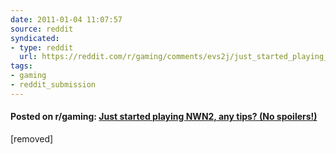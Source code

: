 ```yaml
---
date: 2011-01-04 11:07:57
source: reddit
syndicated:
- type: reddit
  url: https://reddit.com/r/gaming/comments/evs2j/just_started_playing_nwn2_any_tips_no_spoilers/
tags:
- gaming
- reddit_submission
---
```


#### Posted on r/gaming: [Just started playing NWN2, any tips? (No spoilers!)](https://reddit.com/r/gaming/comments/evs2j/just_started_playing_nwn2_any_tips_no_spoilers/)

[removed]